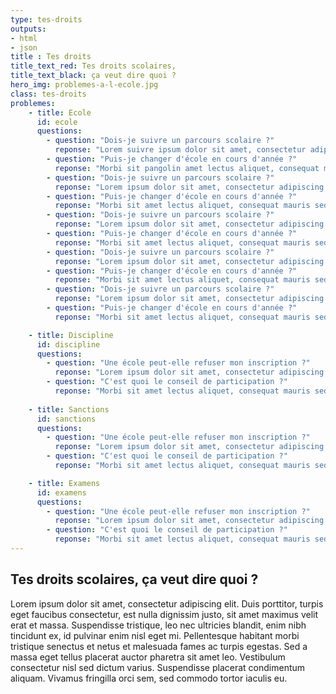 ```yaml
---
type: tes-droits
outputs:
- html
- json
title : Tes droits
title_text_red: Tes droits scolaires,
title_text_black: ça veut dire quoi ?
hero_img: problemes-a-l-ecole.jpg
class: tes-droits
problemes:
    - title: Ecole
      id: ecole
      questions:
        - question: "Dois-je suivre un parcours scolaire ?"
          reponse: "Lorem suivre ipsum dolor sit amet, consectetur adipiscing elit. Duis porttitor, turpis eget faucibus consectetur, est nulla dignissim justo, sit amet maximus velit erat et massa. Suspendisse tristique, leo nec ultricies blandit, enim nibh tincidunt ex, id pulvinar enim nisl eget mi. Pellentesque habitant morbi tristique senectus et netus et malesuada fames ac turpis egestas. Sed a massa eget tellus placerat auctor pharetra sit amet leo. Vestibulum consectetur nisl sed dictum varius. Suspendisse placerat condimentum aliquam. Vivamus fringilla orci sem, sed commodo tortor iaculis eu." 
        - question: "Puis-je changer d'école en cours d'année ?"
          reponse: "Morbi sit pangolin amet lectus aliquet, consequat mauris sed, mollis ligula. Nam maximus tincidunt ante, eget semper urna ultrices at. Sed posuere mi ac felis scelerisque, at gravida quam tempor. Sed quis velit a odio hendrerit consectetur. Fusce ex mauris, accumsan sit amet aliquam vitae, porttitor vel urna." 
        - question: "Dois-je suivre un parcours scolaire ?"
          reponse: "Lorem ipsum dolor sit amet, consectetur adipiscing elit. Duis porttitor, turpis eget faucibus consectetur, est nulla dignissim justo, sit amet maximus velit erat et massa. Suspendisse tristique, leo nec ultricies blandit, enim nibh tincidunt ex, id pulvinar enim nisl eget mi. Pellentesque habitant morbi tristique senectus et netus et malesuada fames ac turpis egestas. Sed a massa eget tellus placerat auctor pharetra sit amet leo. Vestibulum consectetur nisl sed dictum varius. Suspendisse placerat condimentum aliquam. Vivamus fringilla orci sem, sed commodo tortor iaculis eu." 
        - question: "Puis-je changer d'école en cours d'année ?"
          reponse: "Morbi sit amet lectus aliquet, consequat mauris sed, mollis ligula. Nam maximus tincidunt ante, eget semper urna ultrices at. Sed posuere mi ac felis scelerisque, at gravida quam tempor. Sed quis velit a odio hendrerit consectetur. Fusce ex mauris, accumsan sit amet aliquam vitae, porttitor vel urna." 
        - question: "Dois-je suivre un parcours scolaire ?"
          reponse: "Lorem ipsum dolor sit amet, consectetur adipiscing elit. Duis porttitor, turpis eget faucibus consectetur, est nulla dignissim justo, sit amet maximus velit erat et massa. Suspendisse tristique, leo nec ultricies blandit, enim nibh tincidunt ex, id pulvinar enim nisl eget mi. Pellentesque habitant morbi tristique senectus et netus et malesuada fames ac turpis egestas. Sed a massa eget tellus placerat auctor pharetra sit amet leo. Vestibulum consectetur nisl sed dictum varius. Suspendisse placerat condimentum aliquam. Vivamus fringilla orci sem, sed commodo tortor iaculis eu." 
        - question: "Puis-je changer d'école en cours d'année ?"
          reponse: "Morbi sit amet lectus aliquet, consequat mauris sed, mollis ligula. Nam maximus tincidunt ante, eget semper urna ultrices at. Sed posuere mi ac felis scelerisque, at gravida quam tempor. Sed quis velit a odio hendrerit consectetur. Fusce ex mauris, accumsan sit amet aliquam vitae, porttitor vel urna." 
        - question: "Dois-je suivre un parcours scolaire ?"
          reponse: "Lorem ipsum dolor sit amet, consectetur adipiscing elit. Duis porttitor, turpis eget faucibus consectetur, est nulla dignissim justo, sit amet maximus velit erat et massa. Suspendisse tristique, leo nec ultricies blandit, enim nibh tincidunt ex, id pulvinar enim nisl eget mi. Pellentesque habitant morbi tristique senectus et netus et malesuada fames ac turpis egestas. Sed a massa eget tellus placerat auctor pharetra sit amet leo. Vestibulum consectetur nisl sed dictum varius. Suspendisse placerat condimentum aliquam. Vivamus fringilla orci sem, sed commodo tortor iaculis eu." 
        - question: "Puis-je changer d'école en cours d'année ?"
          reponse: "Morbi sit amet lectus aliquet, consequat mauris sed, mollis ligula. Nam maximus tincidunt ante, eget semper urna ultrices at. Sed posuere mi ac felis scelerisque, at gravida quam tempor. Sed quis velit a odio hendrerit consectetur. Fusce ex mauris, accumsan sit amet aliquam vitae, porttitor vel urna." 
        - question: "Dois-je suivre un parcours scolaire ?"
          reponse: "Lorem ipsum dolor sit amet, consectetur adipiscing elit. Duis porttitor, turpis eget faucibus consectetur, est nulla dignissim justo, sit amet maximus velit erat et massa. Suspendisse tristique, leo nec ultricies blandit, enim nibh tincidunt ex, id pulvinar enim nisl eget mi. Pellentesque habitant morbi tristique senectus et netus et malesuada fames ac turpis egestas. Sed a massa eget tellus placerat auctor pharetra sit amet leo. Vestibulum consectetur nisl sed dictum varius. Suspendisse placerat condimentum aliquam. Vivamus fringilla orci sem, sed commodo tortor iaculis eu." 
        - question: "Puis-je changer d'école en cours d'année ?"
          reponse: "Morbi sit amet lectus aliquet, consequat mauris sed, mollis ligula. Nam maximus tincidunt ante, eget semper urna ultrices at. Sed posuere mi ac felis scelerisque, at gravida quam tempor. Sed quis velit a odio hendrerit consectetur. Fusce ex mauris, accumsan sit amet aliquam vitae, porttitor vel urna." 

    - title: Discipline
      id: discipline
      questions:
        - question: "Une école peut-elle refuser mon inscription ?"
          reponse: "Lorem ipsum dolor sit amet, consectetur adipiscing elit. Duis porttitor, turpis eget faucibus consectetur, est nulla dignissim justo, sit amet maximus velit erat et massa. Suspendisse tristique, leo nec ultricies blandit, enim nibh tincidunt ex, id pulvinar enim nisl eget mi. Pellentesque habitant morbi tristique senectus et netus et malesuada fames ac turpis egestas. Sed a massa eget tellus placerat auctor pharetra sit amet leo. Vestibulum consectetur nisl sed dictum varius. Suspendisse placerat condimentum aliquam. Vivamus fringilla orci sem, sed commodo tortor iaculis eu." 
        - question: "C'est quoi le conseil de participation ?"
          reponse: "Morbi sit amet lectus aliquet, consequat mauris sed, mollis ligula. Nam maximus tincidunt ante, eget semper urna ultrices at. Sed posuere mi ac felis scelerisque, at gravida quam tempor. Sed quis velit a odio hendrerit consectetur. Fusce ex mauris, accumsan sit amet aliquam vitae, porttitor vel urna." 
    
    - title: Sanctions
      id: sanctions
      questions:
        - question: "Une école peut-elle refuser mon inscription ?"
          reponse: "Lorem ipsum dolor sit amet, consectetur adipiscing elit. Duis porttitor, turpis eget faucibus consectetur, est nulla dignissim justo, sit amet maximus velit erat et massa. Suspendisse tristique, leo nec ultricies blandit, enim nibh tincidunt ex, id pulvinar enim nisl eget mi. Pellentesque habitant morbi tristique senectus et netus et malesuada fames ac turpis egestas. Sed a massa eget tellus placerat auctor pharetra sit amet leo. Vestibulum consectetur nisl sed dictum varius. Suspendisse placerat condimentum aliquam. Vivamus fringilla orci sem, sed commodo tortor iaculis eu." 
        - question: "C'est quoi le conseil de participation ?"
          reponse: "Morbi sit amet lectus aliquet, consequat mauris sed, mollis ligula. Nam maximus tincidunt ante, eget semper urna ultrices at. Sed posuere mi ac felis scelerisque, at gravida quam tempor. Sed quis velit a odio hendrerit consectetur. Fusce ex mauris, accumsan sit amet aliquam vitae, porttitor vel urna." 

    - title: Examens
      id: examens
      questions:
        - question: "Une école peut-elle refuser mon inscription ?"
          reponse: "Lorem ipsum dolor sit amet, consectetur adipiscing elit. Duis porttitor, turpis eget faucibus consectetur, est nulla dignissim justo, sit amet maximus velit erat et massa. Suspendisse tristique, leo nec ultricies blandit, enim nibh tincidunt ex, id pulvinar enim nisl eget mi. Pellentesque habitant morbi tristique senectus et netus et malesuada fames ac turpis egestas. Sed a massa eget tellus placerat auctor pharetra sit amet leo. Vestibulum consectetur nisl sed dictum varius. Suspendisse placerat condimentum aliquam. Vivamus fringilla orci sem, sed commodo tortor iaculis eu." 
        - question: "C'est quoi le conseil de participation ?"
          reponse: "Morbi sit amet lectus aliquet, consequat mauris sed, mollis ligula. Nam maximus tincidunt ante, eget semper urna ultrices at. Sed posuere mi ac felis scelerisque, at gravida quam tempor. Sed quis velit a odio hendrerit consectetur. Fusce ex mauris, accumsan sit amet aliquam vitae, porttitor vel urna." 
---
```


## Tes droits scolaires, ça veut dire quoi ?

Lorem ipsum dolor sit amet, consectetur adipiscing elit. Duis porttitor, turpis eget faucibus consectetur, est nulla dignissim justo, sit amet maximus velit erat et massa. Suspendisse tristique, leo nec ultricies blandit, enim nibh tincidunt ex, id pulvinar enim nisl eget mi. Pellentesque habitant morbi tristique senectus et netus et malesuada fames ac turpis egestas. Sed a massa eget tellus placerat auctor pharetra sit amet leo. Vestibulum consectetur nisl sed dictum varius. Suspendisse placerat condimentum aliquam. Vivamus fringilla orci sem, sed commodo tortor iaculis eu.